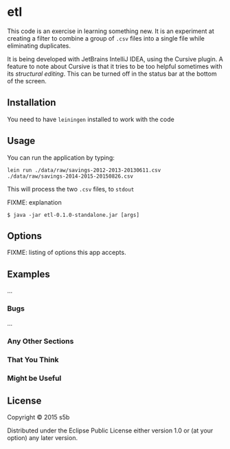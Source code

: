 # etl

This code is an exercise in learning something new. It is an experiment at creating 
a filter to combine a group of `.csv` files into a single file while eliminating duplicates.

It is being developed with JetBrains IntelliJ IDEA, using the Cursive plugin. A feature to note 
about Cursive is that it tries to be too helpful sometimes with its _structural editing_. This can 
be turned off in the status bar at the bottom of the screen.

## Installation

You need to have `leiningen` installed to work with the code 

## Usage

You can run the application by typing:

    lein run ./data/raw/savings-2012-2013-20130611.csv  ./data/raw/savings-2014-2015-20150826.csv
    
This will process the two `.csv` files, to `stdout`

FIXME: explanation

    $ java -jar etl-0.1.0-standalone.jar [args]

## Options

FIXME: listing of options this app accepts.

## Examples

...

### Bugs

...

### Any Other Sections
### That You Think
### Might be Useful

## License

Copyright © 2015 s5b

Distributed under the Eclipse Public License either version 1.0 or (at
your option) any later version.
